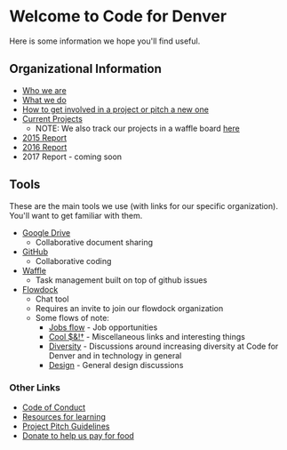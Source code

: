# Welcome to Code for Denver

Here is some information we hope you'll find useful.

## Organizational Information

- [Who we are](https://www.codefordenver.org/)
- [What we do](https://www.codefordenver.org/what-we-do/)
- [How to get involved in a project or pitch a new one](https://www.codefordenver.org/what-we-do/)
- [Current Projects](https://www.codefordenver.org/current-projects/)
  - NOTE: We also track our projects in a waffle board [here](https://waffle.io/codefordenver/projects)
- [2015 Report](http://archive.codefordenver.org/2015/)
- [2016 Report](http://archive.codefordenver.org/2016)
- 2017 Report - coming soon

## Tools

These are the main tools we use (with links for our specific organization). You'll want to get familiar with them.

- [Google Drive](https://drive.google.com/drive/folders/0B15HLk4_JV3nWjkyOGtFUmhKZDQ?usp=sharing)
  - Collaborative document sharing
- [GitHub](https://github.com/codefordenver)
  - Collaborative coding
- [Waffle](https://waffle.io/codefordenver)
  - Task management built on top of github issues
- [Flowdock](https://www.flowdock.com/app/cfa-brigades/code-for-denver)
  - Chat tool
  - Requires an invite to join our flowdock organization
  - Some flows of note:
    - [Jobs flow](https://www.flowdock.com/app/cfa-brigades/jobs) - Job opportunities
    - [Cool $&!†](https://www.flowdock.com/app/cfa-brigades/cool) - Miscellaneous links and interesting things
    - [Diversity](https://www.flowdock.com/app/cfa-brigades/diversity) - Discussions around increasing diversity at Code for Denver and in technology in general
    - [Design](https://www.flowdock.com/app/cfa-brigades/design) - General design discussions

### Other Links

- [Code of Conduct](https://github.com/codefordenver/codeofconduct)
- [Resources for learning](https://www.codefordenver.org/category/learn/)
- [Project Pitch Guidelines](https://www.codefordenver.org/work-with-us/)
- [Donate to help us pay for food](https://secure.codeforamerica.org/page/contribute/default?brigade=Code%20for%20Denver)
